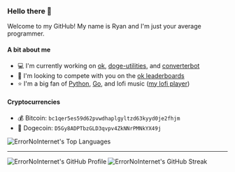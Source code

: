### Hello there 👋
Welcome to my GitHub! My name is Ryan and I'm just your average programmer.

#### A bit about me
- 💻 I'm currently working on [ok](https://github.com/ErrorNoInternet/ok), [doge-utilities](https://github.com/ErrorNoInternet/Doge-Utilities), and [converterbot](https://github.com/ErrorNoInternet/ConverterBot)
- 🤝 I'm looking to compete with you on the [ok leaderboards](https://github.com/ErrorNoInternet/ok)
- ⭐ I'm a big fan of [Python](https://python.org), [Go](https://golang.org), and lofi music ([my lofi player](https://github.com/ErrorNoInternet/lofi-player))

#### Cryptocurrencies
- 💰 Bitcoin: `bc1qer5es59d62pvwdhaplgyltzd63kyyd0je2fhjm`
- 🐶 Dogecoin: `D5Gy8ADPTbzGLD3qvpv4ZkNNrPMNkYX49j`

![ErrorNoInternet's Top Languages](https://github-readme-stats.vercel.app/api/top-langs/?username=ErrorNoInternet&hide=makefile&title_color=bbbbbb&icon_color=bbbbbb&text_color=bbbbbb&bg_color=333333&layout=compact)

---

![ErrorNoInternet's GitHub Profile](https://github-readme-stats.vercel.app/api?username=ErrorNoInternet&show_icons=true&title_color=bbbbbb&icon_color=bbbbbb&text_color=bbbbbb&bg_color=333333&include_all_commits=true&hide_border=true)
![ErrorNoInternet's GitHub Streak](http://github-readme-streak-stats.herokuapp.com?user=ErrorNoInternet&background=333333&sideLabels=ADADAD&dates=ADADAD&currStreakNum=D8D8D8&sideNums=D8D8D8&fire=DD6A00&ring=DD6A00&currStreakLabel=DD6A00&hide_border=true)
